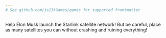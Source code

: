```yaml
---
# See github.com/js13kGames/games for supported frontmatter
---
```

Help Elon Musk launch the Starlink satellite network! But be careful, place as many satellites you can without crashing and ruining everything!